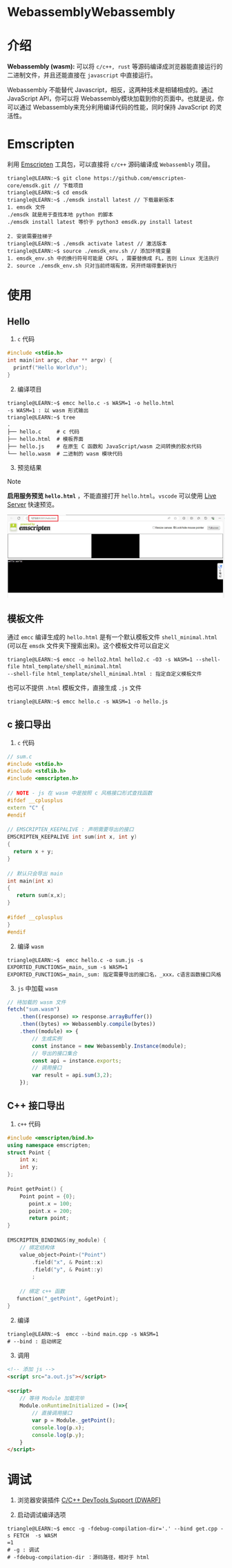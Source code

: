 # WebassemblyWebassembly

# 介绍

**Webassembly (wasm):** 可以将 `c/c++, rust` 等源码编译成浏览器能直接运行的二进制文件，并且还能直接在 `javascript` 中直接运行。

Webassembly 不能替代 Javascript，相反，这两种技术是相辅相成的。通过 JavaScript API，你可以将 Webassembly模块加载到你的页面中。也就是说，你可以通过 Webassembly来充分利用编译代码的性能，同时保持 JavaScript 的灵活性。

# Emscripten


利用 [Emscripten](https://emscripten.org/docs/getting_started/downloads.html) 工具包，可以直接将 `c/c++` 源码编译成 `Webassembly` 项目。

```term
triangle@LEARN:~$ git clone https://github.com/emscripten-core/emsdk.git // 下载项目
triangle@LEARN:~$ cd emsdk
triangle@LEARN:~$ ./emsdk install latest // 下载最新版本
1. emsdk 文件
./emsdk 就是用于查找本地 python 的脚本
./emsdk install latest 等价于 python3 emsdk.py install latest

2. 安装需要挂梯子
triangle@LEARN:~$ ./emsdk activate latest // 激活版本
triangle@LEARN:~$ source ./emsdk_env.sh // 添加环境变量
1. emsdk_env.sh 中的换行符号可能是 CRFL ，需要替换成 FL，否则 Linux 无法执行
2. source ./emsdk_env.sh 只对当前终端有效，另开终端得重新执行
```

# 使用

## Hello

1. `c` 代码

```cpp
#include <stdio.h>
int main(int argc, char ** argv) {
  printf("Hello World\n");
}
```

2. 编译项目

```term
triangle@LEARN:~$ emcc hello.c -s WASM=1 -o hello.html
-s WASM=1 : 以 wasm 形式输出
triangle@LEARN:~$ tree
.
├── hello.c     # c 代码
├── hello.html  # 模板界面
├── hello.js    # 在原生 C 函数和 JavaScript/wasm 之间转换的胶水代码
└── hello.wasm  # 二进制的 wasm 模块代码
```

3. 预览结果

>[!note]
> **启用服务预览 `hello.html`** ，不能直接打开 `hello.html`。`vscode` 可以使用 [Live Server](https://marketplace.visualstudio.com/items?itemName=ritwickdey.LiveServer) 快速预览。

![hello|c,60](../../image/theory/wasm_hello.jpg)

## 模板文件

 
通过 `emcc` 编译生成的 `hello.html` 是有一个默认模板文件 `shell_minimal.html` (可以在 `emsdk` 文件夹下搜索出来)。这个模板文件可以自定义

```term
triangle@LEARN:~$ emcc -o hello2.html hello2.c -O3 -s WASM=1 --shell-file html_template/shell_minimal.html
--shell-file html_template/shell_minimal.html : 指定自定义模板文件
```

也可以不提供 `.html` 模板文件，直接生成 `.js` 文件

```term
triangle@LEARN:~$ emcc hello.c -s WASM=1 -o hello.js 
```

## c 接口导出

1. `c` 代码

```cpp
// sum.c
#include <stdio.h>
#include <stdlib.h>
#include <emscripten.h>

// NOTE - js 在 wasm 中是按照 c 风格接口形式查找函数
#ifdef __cplusplus
extern "C" {
#endif

// EMSCRIPTEN_KEEPALIVE : 声明需要导出的接口
EMSCRIPTEN_KEEPALIVE int sum(int x, int y)
{
  return x + y;
}

// 默认只会导出 main
int main(int x)
{
   return sum(x,x);
}

#ifdef __cplusplus
}
#endif
```

2. 编译 `wasm`

```term
triangle@LEARN:~$  emcc hello.c -o sum.js -s EXPORTED_FUNCTIONS=_main,_sum -s WASM=1
EXPORTED_FUNCTIONS=_main,_sum: 指定需要导出的接口名，_xxx，c语言函数接口风格
```

3. `js` 中加载 `wasm`

```javascript
// 待加载的 wasm 文件
fetch("sum.wasm")
    .then((response) => response.arrayBuffer())
    .then((bytes) => Webassembly.compile(bytes))
    .then((module) => {
        // 生成实例
        const instance = new Webassembly.Instance(module);
        // 导出的接口集合
        const api = instance.exports;
        // 调用接口
        var result = api.sum(3,2);
    });
```

## C++ 接口导出

1. `c++` 代码

```cpp
#include <emscripten/bind.h>
using namespace emscripten;
struct Point {
    int x;
    int y;
};
 
Point getPoint() {
    Point point = {0};
       point.x = 100;
       point.x = 200;
       return point;
}

EMSCRIPTEN_BINDINGS(my_module) {
    // 绑定结构体
    value_object<Point>("Point")
        .field("x", & Point::x)
        .field("y", & Point::y)
        ;

    // 绑定 c++ 函数
   function("_getPoint", &getPoint);
}
```

2. 编译

```term
triangle@LEARN:~$  emcc --bind main.cpp -s WASM=1
# --bind : 启动绑定
```

3. 调用

```html
<!-- 添加 js -->
<script src="a.out.js"></script>

<script>
    // 等待 Module 加载完毕
    Module.onRuntimeInitialized = ()=>{
        // 直接调用接口
        var p = Module._getPoint();
        console.log(p.x);
        console.log(p.y);
    }
</script>
```

# 调试


1. 浏览器安装插件 [C/C++ DevTools Support (DWARF)](https://developer.chrome.com/docs/devtools/wasm?hl=zh-cn)

2. 启动调试编译选项

```term
triangle@LEARN:~$ emcc -g -fdebug-compilation-dir='.' --bind get.cpp -s FETCH  -s WASM
=1
# -g : 调试
# -fdebug-compilation-dir ：源码路径，相对于 html
```